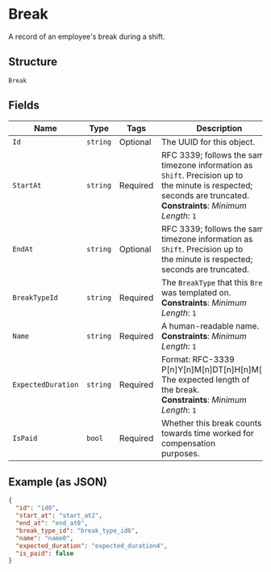 
# Break

A record of an employee's break during a shift.

## Structure

`Break`

## Fields

| Name | Type | Tags | Description |
|  --- | --- | --- | --- |
| `Id` | `string` | Optional | The UUID for this object. |
| `StartAt` | `string` | Required | RFC 3339; follows the same timezone information as `Shift`. Precision up to<br>the minute is respected; seconds are truncated.<br>**Constraints**: *Minimum Length*: `1` |
| `EndAt` | `string` | Optional | RFC 3339; follows the same timezone information as `Shift`. Precision up to<br>the minute is respected; seconds are truncated. |
| `BreakTypeId` | `string` | Required | The `BreakType` that this `Break` was templated on.<br>**Constraints**: *Minimum Length*: `1` |
| `Name` | `string` | Required | A human-readable name.<br>**Constraints**: *Minimum Length*: `1` |
| `ExpectedDuration` | `string` | Required | Format: RFC-3339 P[n]Y[n]M[n]DT[n]H[n]M[n]S. The expected length of<br>the break.<br>**Constraints**: *Minimum Length*: `1` |
| `IsPaid` | `bool` | Required | Whether this break counts towards time worked for compensation<br>purposes. |

## Example (as JSON)

```json
{
  "id": "id0",
  "start_at": "start_at2",
  "end_at": "end_at0",
  "break_type_id": "break_type_id6",
  "name": "name0",
  "expected_duration": "expected_duration4",
  "is_paid": false
}
```

